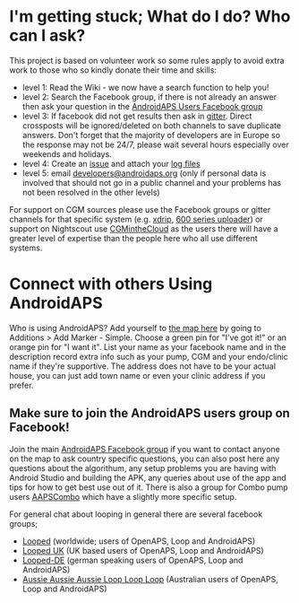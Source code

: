 # I'm getting stuck; What do I do? Who can I ask?

This project is based on volunteer work so some rules apply to avoid extra work to those who so kindly donate their time and skills:

* level 1: Read the Wiki - we now have a search function to help you!
* level 2: Search the Facebook group, if there is not already an answer then ask your question in the [AndroidAPS Users Facebook group](https://www.facebook.com/groups/1900195340201874/)
* level 3: If facebook did not get results then ask in [gitter](https://gitter.im/MilosKozak/AndroidAPS). Direct crossposts will be ignored/deleted on both channels to save duplicate answers. Don't forget that the majority of developers are in Europe so the response may not be 24/7, please wait several hours especially over weekends and holidays.
* level 4: Create an [issue](https://github.com/MilosKozak/AndroidAPS/issues) and attach your [log files](../Usage/Accessing-logfiles.html)
* level 5: email <developers@androidaps.org> (only if personal data is involved that should not go in a public channel and your problems has not been resolved in the other levels)

For support on CGM sources please use the Facebook groups or gitter channels for that specific system (e.g. [xdrip](https://www.facebook.com/groups/xDripG5/), [600 series uploader](https://www.facebook.com/groups/NightscoutForMedtronic/)) or support on Nightscout use [CGMintheCloud](https://www.facebook.com/groups/cgminthecloud/) as the users there will have a greater level of expertise than the people here who all use different systems.

# Connect with others Using AndroidAPS

Who is using AndroidAPS? Add yourself to [the map here](https://www.zeemaps.com/map?group=2617973) by going to Additions > Add Marker - Simple. Choose a green pin for "I've got it!" or an orange pin for "I want it". List your name as your facebook name and in the description record extra info such as your pump, CGM and your endo/clinic name if they're supportive. The address does not have to be your actual house, you can just add town name or even your clinic address if you prefer.

## Make sure to join the AndroidAPS users group on Facebook!

Join the main [AndroidAPS Facebook group](https://www.facebook.com/groups/1900195340201874/) if you want to contact anyone on the map to ask country specific questions, you can also post here any questions about the algorithum, any setup problems you are having with Android Studio and building the APK, any queries about use of the app and tips for how to get best use out of it. There is also a group for Combo pump users [AAPSCombo](https://www.facebook.com/groups/127507891261169/) which have a slightly more specific setup.

For general chat about looping in general there are several facebook groups;

* [Looped](https://www.facebook.com/groups/TheLoopedGroup) (worldwide; users of OpenAPS, Loop and AndroidAPS)
* [Looped UK](https://www.facebook.com/groups/LoopedUK/) (UK based users of OpenAPS, Loop and AndroidAPS)
* [Looped-DE](https://www.facebook.com/groups/loopedDE/) (german speaking users of OpenAPS, Loop and AndroidAPS)
* [Aussie Aussie Aussie Loop Loop Loop](https://www.facebook.com/groups/AussieLooping/) (Australian users of OpenAPS, Loop and AndroidAPS)